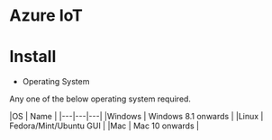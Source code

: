 # Azure IoT 

# Install

- Operating System

Any one of the below operating system required.

|OS   | Name | 
|---|---|---|
|Windows   | Windows 8.1 onwards   |
|Linux   | Fedora/Mint/Ubuntu GUI  |
|Mac   | Mac 10 onwards   |

